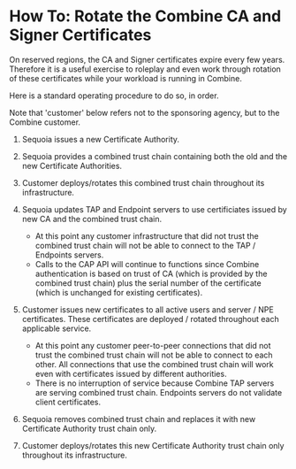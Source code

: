# How To: Rotate the Combine CA and Signer Certificates

On reserved regions, the CA and Signer certificates expire every few years. Therefore it is a useful exercise to roleplay and even work through rotation of these certificates while your workload is running in Combine.

Here is a standard operating procedure to do so, in order. 

Note that 'customer' below refers not to the sponsoring agency, but to the Combine customer. 

1. Sequoia issues a new Certificate Authority.

2. Sequoia provides a combined trust chain containing both the old and the new Certificate Authorities.

3. Customer deploys/rotates this combined trust chain throughout its infrastructure.

4. Sequoia updates TAP and Endpoint servers to use certificiates issued by new CA and the combined trust chain. 
	- At this point any customer infrastructure that did not trust the combined trust chain will not be able to connect to the TAP / Endpoints servers.
	- Calls to the CAP API will continue to functions since Combine authentication is based on trust of CA (which is provided by the combined trust chain) plus the serial number of the certificate (which is unchanged for existing certificates).

5. Customer issues new certificates to all active users and server / NPE certificates. These certificates are deployed / rotated throughout each applicable service.
	- At this point any customer peer-to-peer connections that did not trust the combined trust chain will not be able to connect to each other. All connections that use the combined trust chain will work even with certificates issued by different authorities.
	- There is no interruption of service because Combine TAP servers are serving combined trust chain. Endpoints servers do not validate client certificates.

6. Sequoia removes combined trust chain and replaces it with new Certificate Authority trust chain only.

7. Customer deploys/rotates this new Certificate Authority trust chain only throughout its infrastructure.
